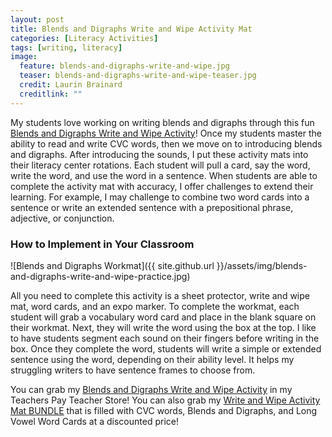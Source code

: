 ```yaml
---
layout: post
title: Blends and Digraphs Write and Wipe Activity Mat
categories: [Literacy Activities]
tags: [writing, literacy]
image:
  feature: blends-and-digraphs-write-and-wipe.jpg
  teaser: blends-and-digraphs-write-and-wipe-teaser.jpg
  credit: Laurin Brainard
  creditlink: ""
---
```

My students love working on writing blends and digraphs through this fun [Blends and Digraphs Write and Wipe Activity](http://bit.ly/2GPzKTo)! Once my students master the ability to read and write CVC words, then we move on to introducing blends and digraphs. After introducing the sounds, I put these activity mats into their literacy center rotations. Each student will pull a card, say the word, write the word, and use the word in a sentence. When students are able to complete the activity mat with accuracy, I offer challenges to extend their learning. For example, I may challenge to combine two word cards into a sentence or write an extended sentence with a prepositional phrase, adjective, or conjunction. 

### How to Implement in Your Classroom
![Blends and Digraphs Workmat]({{ site.github.url }}/assets/img/blends-and-digraphs-write-and-wipe-practice.jpg)

All you need to complete this activity is a sheet protector, write and wipe mat, word cards, and an expo marker. To complete the workmat, each student will grab a vocabulary word card and place in the blank square on their workmat. Next, they will write the word using the box at the top. I like to have students segment each sound on their fingers before writing in the box. Once they complete the word, students will write a simple or extended sentence using the word, depending on their ability level. It helps my struggling writers to have sentence frames to choose from. 

You can grab my [Blends and Digraphs Write and Wipe Activity](http://bit.ly/2GPzKTo) in my Teachers Pay Teacher Store! You can also grab my [Write and Wipe Activity Mat BUNDLE](http://bit.ly/2IyVFOU) that is filled with CVC words, Blends and Digraphs, and Long Vowel Word Cards at a discounted price! 